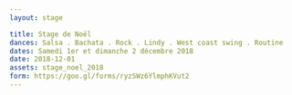 ```yaml
---
layout: stage

title: Stage de Noël
dances: Salsa . Bachata . Rock . Lindy . West coast swing . Routine
dates: Samedi 1er et dimanche 2 décembre 2018
date: 2018-12-01
assets: stage_noel_2018
form: https://goo.gl/forms/ryzSWz6YlmphKVut2
---
```

